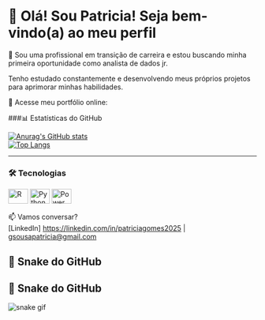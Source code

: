 # 👋 Olá! Sou Patricia! Seja bem-vindo(a) ao meu perfil

🚀 Sou uma profissional em transição de carreira e estou buscando minha primeira oportunidade como analista de dados jr. 

Tenho estudado constantemente e desenvolvendo meus próprios projetos para aprimorar minhas habilidades.

🧩 Acesse meu portfólio online:

###📊 Estatísticas do GitHub

[![Anurag's GitHub stats](https://github-readme-stats.vercel.app/api?username=gspatri&show_icons=true&theme=radical)](https://github.com/gspatri/github-readme-stats)  
[![Top Langs](https://github-readme-stats.vercel.app/api/top-langs/?username=gspatri&theme=radical)](https://github.com/gspatri/github-readme-stats)

---

### 🛠️ Tecnologias

<p align="left">
  <img height="30" width="40" src="https://cdn.jsdelivr.net/gh/devicons/devicon/icons/r/r-original.svg" alt="R" />
  <img height="30" width="40" src="https://cdn.jsdelivr.net/gh/devicons/devicon/icons/python/python-original.svg" alt="Python" />
  <img height="30" width="40" src="https://upload.wikimedia.org/wikipedia/commons/c/cf/New_Power_BI_Logo.svg" alt="Power BI" />
</p>

📫 Vamos conversar?  
[LinkedIn] https://linkedin.com/in/patriciagomes2025 | gsousapatricia@gmail.com

## 🐍 Snake do GitHub

## 🐍 Snake do GitHub

![snake gif](https://github.com/gspatri/gspatri/blob/output/github-contribution-grid-snake.svg)


